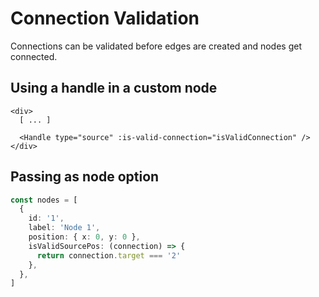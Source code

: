 # Connection Validation

Connections can be validated before edges are created and nodes get connected. 

## Using a handle in a custom node

```vue
<div>
  [ ... ]

  <Handle type="source" :is-valid-connection="isValidConnection" />
</div>
```

## Passing as node option

```ts
const nodes = [
  {
    id: '1',
    label: 'Node 1',
    position: { x: 0, y: 0 },
    isValidSourcePos: (connection) => {
      return connection.target === '2'
    },
  },
]
```

<div class="mt-6">
  <Repl example="validation"></Repl>
</div>
